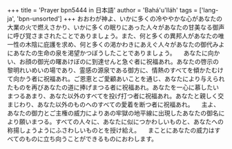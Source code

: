 +++
title = 'Prayer bpn5444 in 日本語'
author = 'Bahá'u'lláh'
tags = ['lang-ja', 'bpn-unsorted']
+++
おおわが神よ、いかに多くの冷ややかな心があなたの大業の火で燃えさかり、いかに多くの眠りにあった人々があなたの甘美なる御声に呼び覚さまされたことでありましょう。また、何と多くの異邦人があなたの唯一性の木陰に庇護を求め、何と多くの渇かわきにあえぐ人々があなたの御代みよにあなたの生命の泉を渇望かつぼうしたことでありましょう。
　あなたに向かい、お顔の御光の曙あけぼのに到達せんと急ぐ者に祝福あれ。あなたの啓示の
黎明れいめいの場であり、霊感の源泉である御方に、情熱のすべてを傾かたむけて向かう者に祝福あれ。ご恩恵とご愛顧あいことを通じ、あなたにより与えられたものを再びあなたの道に捧げまつる者に祝福あれ。あなたを一心に慕したいまつるあまり、あなた以外のすべてを投げ打つ者に祝福あれ。あなたと親しく交まじわり、あなた以外のものヘのすべての愛着を断つ者に祝福あれ。
　主よ、あなたの御力とご主権の威力によりあの牢獄の地平線に出現したあなたの御名により願いまつる。すべての人々に、あなたに似につかわしいものと、あなたへの称揚しょうようにふさわしいものとを授け給え。
　まことにあなたの威力はすべてのものに立ち向うことができるものにおわします。
